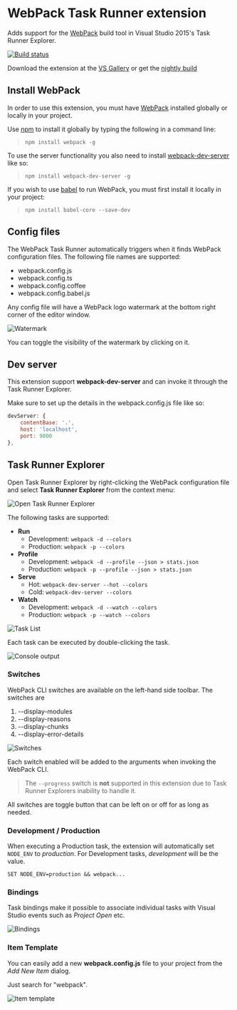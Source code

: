 # WebPack Task Runner extension
Adds support for the [WebPack](https://webpack.github.io/)
build tool in Visual Studio 2015's Task Runner Explorer.

[![Build status](https://ci.appveyor.com/api/projects/status/elr3xt8s6tuoth66?svg=true)](https://ci.appveyor.com/project/madskristensen/webpacktaskrunner)

Download the extension at the
[VS Gallery](https://visualstudiogallery.msdn.microsoft.com/5497fd10-b1ba-474c-8991-1438ae47012a)
or get the
[nightly build](http://vsixgallery.com/extension/471a020e-77f5-4c77-8ff0-59e08b6c5ba3/)

## Install WebPack
In order to use this extension, you must have
[WebPack](https://webpack.github.io/) installed globally or locally
in your project.

Use [npm](http://npmjs.org/) to install it globally by
typing the following in a command line:

>`npm install webpack -g`

To use the server functionality you also need to install
[webpack-dev-server](http://webpack.github.io/docs/webpack-dev-server.html)
like so:

>`npm install webpack-dev-server -g`

If you wish to use [babel](https://babeljs.io/)
to run WebPack, you must first install it locally in your project:

>`npm install babel-core --save-dev`

## Config files
The WebPack Task Runner automatically triggers when it finds
WebPack configuration files. The following file names
are supported:

- webpack.config.js
- webpack.config.ts
- webpack.config.coffee
- webpack.config.babel.js

Any config file will have a WebPack logo watermark at
the bottom right corner of the editor window.

![Watermark](art/watermark.png)

You can toggle the visibility of the watermark by clicking
on it.

## Dev server
This extension support **webpack-dev-server** and can
invoke it through the Task Runner Explorer.

Make sure to set up the details in the webpack.config.js
file like so:

```js
devServer: {
    contentBase: '.',
    host: 'localhost',
    port: 9000
},
```

## Task Runner Explorer
Open Task Runner Explorer by right-clicking the WebPack
configuration file and select **Task Runner Explorer** from
the context menu:

![Open Task Runner Explorer](art/open-trx.png)

The following tasks are supported:

- **Run**
  - Development: `webpack -d --colors`
  - Production: `webpack -p --colors`
- **Profile**
  - Development: `webpack -d --profile --json > stats.json`
  - Production: `webpack -p --profile --json > stats.json`
- **Serve**
  - Hot: `webpack-dev-server --hot --colors`
  - Cold: `webpack-dev-server --colors`
- **Watch**
  - Development: `webpack -d --watch --colors`
  - Production: `webpack -p --watch --colors`

![Task List](art/task-list.png)

Each task can be executed by double-clicking the task.

![Console output](art/console.png)

### Switches
WebPack CLI switches are available on the left-hand
side toolbar. The switches are

1. --display-modules
2. --display-reasons
3. --display-chunks
4. --display-error-details

![Switches](art/task-list.png)

Each switch enabled will be added to the arguments when invoking
the WebPack CLI.

>The `--progress` switch is **not** supported in this extension
>due to Task Runner Explorers inability to handle it.

All switches are toggle button that can be left
on or off for as long as needed.

### Development / Production
When executing a Production task, the extension will automatically
set `NODE_ENV` to *production*. For Development tasks,
*development* will be the value.

`SET NODE_ENV=production && webpack...`

### Bindings
Task bindings make it possible to associate individual tasks
with Visual Studio events such as _Project Open_ etc.

![Bindings](art/bindings.png)

### Item Template
You can easily add a new **webpack.config.js** file to
your project from the _Add New Item_ dialog.

Just search for "webpack".

![Item template](art/item-template.png)